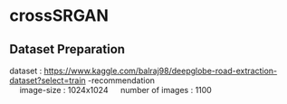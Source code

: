 # crossSRGAN

## Dataset Preparation <br>
dataset : https://www.kaggle.com/balraj98/deepglobe-road-extraction-dataset?select=train
-recommendation <br>
&emsp; image-size : 1024x1024
&emsp; number of images : 1100
